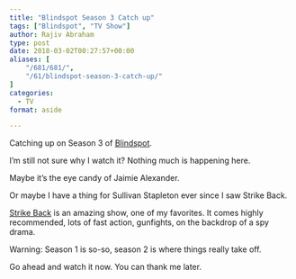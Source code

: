 ```yaml
---
title: "Blindspot Season 3 Catch up"
tags: ["Blindspot", "TV Show"]
author: Rajiv Abraham
type: post
date: 2018-03-02T00:27:57+00:00
aliases: [
    "/681/681/",
    "/61/blindspot-season-3-catch-up/"
]
categories:
  - TV
format: aside

---
```

<p style="text-align: left;">
  Catching up on Season 3 of <a href="https://www.imdb.com/title/tt4474344/" target="_blank" rel="noopener">Blindspot</a>.
</p>

<p style="text-align: left;">
  I&#8217;m still not sure why I watch it? Nothing much is happening here.
</p>

<p style="text-align: left;">
  Maybe it&#8217;s the eye candy of Jaimie Alexander.
</p>

<p style="text-align: left;">
  Or maybe I have a thing for Sullivan Stapleton ever since I saw Strike Back.
</p>

<p style="text-align: left;">
  <a href="http://www.imdb.com/title/tt1492179/" target="_blank" rel="noopener">Strike Back</a> is an amazing show, one of my favorites. It comes highly recommended, lots of fast action, gunfights, on the backdrop of a spy drama.
</p>

<p style="text-align: left;">
  Warning: Season 1 is so-so, season 2 is where things really take off.
</p>

<p style="text-align: left;">
  Go ahead and watch it now. You can thank me later.
</p>